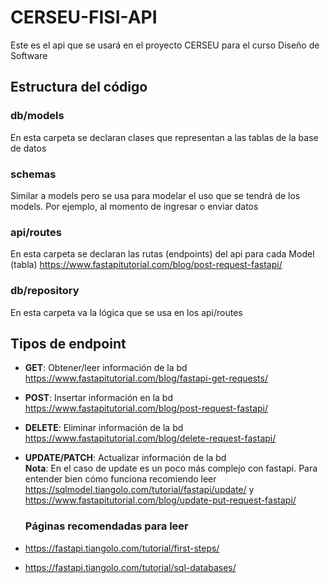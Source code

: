 # CERSEU-FISI-API

Este es el api que se usará en el proyecto CERSEU para el curso Diseño de Software

## Estructura del código

### db/models

En esta carpeta se declaran clases que representan a las tablas de la base de datos

### schemas

Similar a models pero se usa para modelar el uso que se tendrá de los models. Por ejemplo, al momento de ingresar o enviar datos

### api/routes

En esta carpeta se declaran las rutas (endpoints) del api para cada Model (tabla)
https://www.fastapitutorial.com/blog/post-request-fastapi/

### db/repository

En esta carpeta va la lógica que se usa en los api/routes

## Tipos de endpoint

- **GET**: Obtener/leer información de la bd https://www.fastapitutorial.com/blog/fastapi-get-requests/
- **POST**: Insertar información en la bd
  https://www.fastapitutorial.com/blog/post-request-fastapi/
- **DELETE**: Eliminar información de la bd https://www.fastapitutorial.com/blog/delete-request-fastapi/
- **UPDATE/PATCH**: Actualizar información de la bd  
  **Nota**: En el caso de update es un poco más complejo con fastapi. Para entender bien cómo funciona recomiendo leer https://sqlmodel.tiangolo.com/tutorial/fastapi/update/ y https://www.fastapitutorial.com/blog/update-put-request-fastapi/

  ### Páginas recomendadas para leer

- https://fastapi.tiangolo.com/tutorial/first-steps/
- https://fastapi.tiangolo.com/tutorial/sql-databases/
